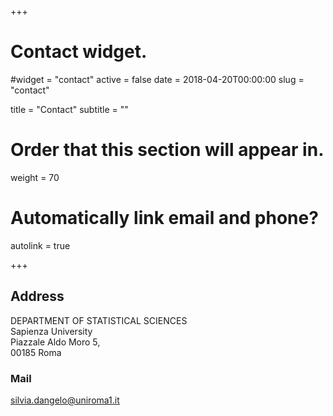 +++
# Contact widget.
#widget = "contact"
active = false
date = 2018-04-20T00:00:00
slug = "contact"


title = "Contact"
subtitle = ""

# Order that this section will appear in.
weight = 70

# Automatically link email and phone?
autolink = true

+++

## Address

DEPARTMENT OF STATISTICAL SCIENCES<br>
Sapienza University <br>
Piazzale Aldo Moro 5, <br>
00185 Roma

### Mail

silvia.dangelo@uniroma1.it
